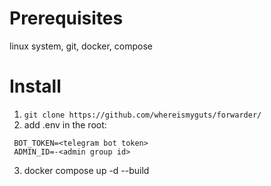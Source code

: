 # Prerequisites
linux system, git, docker, compose


# Install
1. `git clone https://github.com/whereismyguts/forwarder/`
2. add .env in the root:
  ```
   BOT_TOKEN=<telegram bot token>
   ADMIN_ID=-<admin group id>
  ```
3. docker compose up -d --build
